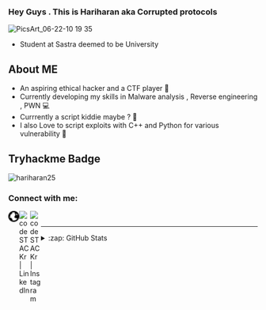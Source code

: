 ### Hey Guys . This is Hariharan aka Corrupted protocols 

![PicsArt_06-22-10 19 35](<img align="right" src="https://user-images.githubusercontent.com/70131865/115287045-6ef52980-a16d-11eb-9c25-1775d1076976.jpg"/>)

- Student at Sastra deemed to be University 

## About ME

- An aspiring ethical hacker and a CTF player 👤 
- Currently developing my skills in Malware analysis , Reverse engineering , PWN 💻 
- Currrently a script kiddie maybe ? 👀
- I also Love to script exploits with C++ and Python for various vulnerability 📜   

## Tryhackme Badge

![hariharan25](https://user-images.githubusercontent.com/70131865/115285725-d4481b00-a16b-11eb-964d-0a5d1e3f2f59.png) 

### Connect with me:

[<img align="left" alt="codeSTACKr.com" width="22px" src="https://raw.githubusercontent.com/iconic/open-iconic/master/svg/globe.svg" />][Youtube]
[<img align="left" alt="codeSTACKr | LinkedIn" width="22px" src="https://cdn.jsdelivr.net/npm/simple-icons@v3/icons/linkedin.svg" />][linkedin]
[<img align="left" alt="codeSTACKr | Instagram" width="22px" src="https://cdn.jsdelivr.net/npm/simple-icons@v3/icons/instagram.svg" />][instagram]

<br />


---

<details>
  <summary>:zap: GitHub Stats</summary>

  <img align="left" alt="codeSTACKr's GitHub Stats" src="https://github-readme-stats.codestackr.vercel.app/api?username=exthari&show_icons=true&hide_border=true&count_private=true" />

</details>

[Youtube]: https://www.youtube.com/channel/UCptIRY5c_Yi5SvrNmCxScVA/featured
[linkedin]: https://www.linkedin.com/in/hariharan-sundar
[instagram]: https://www.instagram.com/ext__hari__25/


